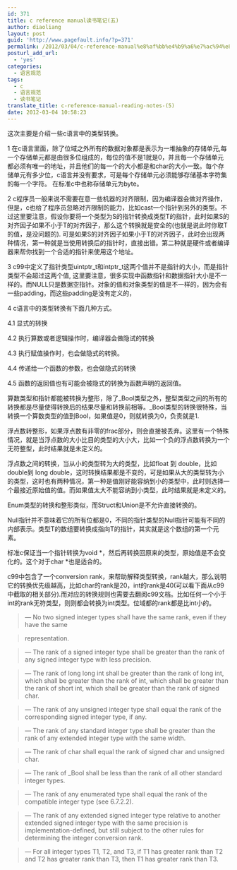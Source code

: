 ```yaml
---
id: 371
title: c reference manual读书笔记(五)
author: diaoliang
layout: post
guid: 'http://www.pagefault.info/?p=371'
permalink: /2012/03/04/c-reference-manual%e8%af%bb%e4%b9%a6%e7%ac%94%e8%ae%b0%e4%ba%94/
posturl_add_url:
  - 'yes'
categories:
  - 语言规范
tags:
  - c
  - 语言规范
  - 读书笔记
translate_title: c-reference-manual-reading-notes-(5)
date: 2012-03-04 10:58:23
---
```

这次主要是介绍一些c语言中的类型转换。

1 在c语言里面，除了位域之外所有的数据对象都是表示为一堆抽象的存储单元,每一个存储单元都是由很多位组成的，每位的值不是1就是0，并且每一个存储单元都必须有唯一的地址，并且他们的每一个的大小都是和char的大小一致。每个存储单元有多少位，c语言并没有要求，可是每个存储单元必须能够存储基本字符集的每一个字符。 在标准c中也称存储单元为byte。

2 c程序员一般来说不需要在意一些机器的对齐限制，因为编译器会做对齐操作，但是，c也给了程序员忽略对齐限制的能力，比如cast一个指针到另外的类型。不过这里要注意，假设你要将一个类型为S的指针转换成类型T的指针，此时如果S的对齐因子如果不小于T的对齐因子，那么这个转换就是安全的(也就是说此时你取T的值，是没问题的). 可是如果S的对齐因子如果小于T的对齐因子，此时会出现两种情况，第一种就是当使用转换后的指针时，直接出错。第二种就是硬件或者编译器来帮你找到一个合适的指针来使用这个地址。

3 c99中定义了指针类型uintptr_t和intptr_t这两个值并不是指针的大小，而是指针类型不会超过这两个值, 这里要注意，很多实现中函数指针和数据指针大小是不一样的。而NULL只是数据空指针。对象的值和对象类型的值是不一样的，因为会有一些padding，而这些padding是没有定义的，
  
<!--more-->


  
4 c语言中的类型转换有下面几种方式。
    
4.1 显式的转换
    
4.2 执行算数或者逻辑操作时，编译器会做隐试的转换
    
4.3 执行赋值操作时，也会做隐式的转换。
    
4.4 传递给一个函数的参数，也会做隐式的转换
    
4.5 函数的返回值也有可能会被隐式的转换为函数声明的返回值。

算数类型和指针都能被转换为整形，除了_Bool类型之外，整型类型之间的所有的转换都是尽量使得转换后的结果尽量和转换前相等。_Bool类型的转换很特殊，当转换一个算数类型的值到Bool，如果值是0，则就转换为0，负责就是1.

浮点数转整形，如果浮点数有非零的frac部分，则会直接被丢弃。这里有一个特殊情况，就是当浮点数的大小比目的类型的大小大，比如一个负的浮点数转换为一个无符整型，此时结果就是未定义的。

浮点数之间的转换，当从小的类型转为大的类型，比如float 到 double，比如double到 long double，这时转换结果都是不变的，可是如果从大的类型转为小的类型，这时也有两种情况，第一种是值刚好能容纳到小的类型中，此时则选择一个最接近原始值的值。而如果值太大不能容纳到小类型，此时结果就是未定义的。

Enum类型的转换和整形类似，而Struct和Union是不允许直接转换的。

Null指针并不意味着它的所有位都是0，不同的指针类型的Null指针可能有不同的内部表示。类型T的数组要转换成指向T的指针，其实就是这个数组的第一个元素。

标准c保证当一个指针转换为void \*，然后再转换回原来的类型，原始值是不会变化的。这个对于char \*也是适合的。

c99中包含了一个conversion rank，来帮助解释类型转换，rank越大，那么说明它的转换优先级越高，比如char的rank是20，int的rank是40(可以看下面从c99中截取的相关部分).而对应的转换规则也需要去翻阅c99文档。比如任何一个小于int的rank无符类型，则则都会转换为int类型。位域都的rank都是比int小的。

> — No two signed integer types shall have the same rank, even if they have the same
  
> representation.
  
> — The rank of a signed integer type shall be greater than the rank of any signed integer type with less precision.
  
> — The rank of long long int shall be greater than the rank of long int, which shall be greater than the rank of int, which shall be greater than the rank of short int, which shall be greater than the rank of signed char.
  
> — The rank of any unsigned integer type shall equal the rank of the corresponding signed integer type, if any.
  
> — The rank of any standard integer type shall be greater than the rank of any extended integer type with the same width.
  
> — The rank of char shall equal the rank of signed char and unsigned char.
  
> — The rank of _Bool shall be less than the rank of all other standard integer types.
  
> — The rank of any enumerated type shall equal the rank of the compatible integer type (see 6.7.2.2).
  
> — The rank of any extended signed integer type relative to another extended signed integer type with the same precision is implementation-defined, but still subject to the other rules for determining the integer conversion rank.
  
> — For all integer types T1, T2, and T3, if T1 has greater rank than T2 and T2 has greater rank than T3, then T1 has greater rank than T3.